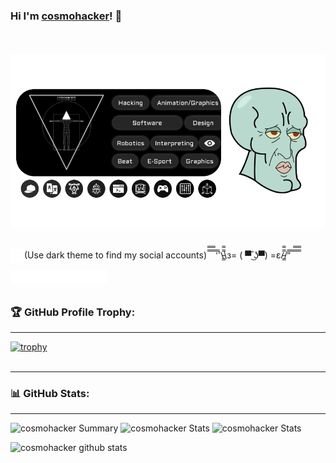 ### Hi I'm <a href="http://yagizcanyavuz.space/" target="_blank">cosmohacker</a>! 👋

  <br/>
  <br/>
  <img src="https://github.com/cosmohacker/github-components/blob/main/git3.png">
  <br/>
  <br/>
  
  <a href="[https://steamcommunity.com/id/cosmohacker/](http://www.yagizcanyavuz.space/en)" target="_blank"><img align="left" alt="website" width="22px" src="https://github.com/cosmohacker/github-components/blob/main/globe.svg" /></a> (Use dark theme to find my social accounts)    ̿̿ ̿̿ ̿̿ ̿'̿'\̵͇̿̿\з= ( ▀ ͜͞ʖ▀) =ε/̵͇̿̿/’̿’̿ ̿ ̿̿ ̿̿ ̿̿
  
<a href="https://steamcommunity.com/id/cosmohacker/" target="_blank"><img align="left" alt="steam" width="22px" src="https://github.com/cosmohacker/github-components/blob/main/steam.svg" /></a>
  
<a href="https://github.com/cosmohacker" target="_blank"><img align="left" alt="github" width="22px" src="https://github.com/cosmohacker/github-components/blob/main/github.svg" /></a>
  
<a href="https://www.twitch.tv/cosmohacker" target="_blank"><img align="left" alt="twitch" width="22px" src="https://github.com/cosmohacker/github-components/blob/main/twitch.svg" /></a>
  
<a href="https://www.linkedin.com/in/ya%C4%9F%C4%B1zcan-yevgeny-yavuz-813a7a154" target="_blank"><img align="left" alt="linkedin" width="22px" src="https://github.com/cosmohacker/github-components/blob/main/linkedin.svg" /></a>
  
<a href="https://open.spotify.com/user/217cixzitjjw52l67325r3ypir" target="_blank"><img align="left" alt="spotify" width="22px" src="https://github.com/cosmohacker/github-components/blob/main/spotify.svg" /></a>
  
<a href="https://www.youtube.com/channel/UCJTO_UKw9UDNsjafWBGv08A" target="_blank"><img align="left" alt="youtube" width="22px" src="https://github.com/cosmohacker/github-components/blob/main/youtube.svg" /></a>
    
<a href="https://yagizcanyavuz.wordpress.com/" target="_blank"><img align="left" alt="wordpress" width="22px" src="https://github.com/cosmohacker/github-components/blob/main/wordpress.svg" /></a>
    
    
  
  
  <br/>
  <br/>
  
  ### 🏆 GitHub Profile Trophy:
---
[![trophy](https://github-profile-trophy.vercel.app/?username=cosmohacker&theme=onedark&title=MultipleLanguage)](https://github.com/cosmohacker)
  <br/>
  <br/>
  
---
  
### 📊 GitHub Stats:
---

![cosmohacker Summary](https://github-profile-summary-cards.vercel.app/api/cards/profile-details?username=cosmohacker&theme=dracula)
![cosmohacker Stats](https://github-profile-summary-cards.vercel.app/api/cards/repos-per-language?username=cosmohacker&theme=dracula)
![cosmohacker Stats](https://github-profile-summary-cards.vercel.app/api/cards/most-commit-language?username=cosmohacker&theme=dracula)

![cosmohacker github stats](https://github-readme-stats.vercel.app/api?username=cosmohacker&show_icons=true&theme=dark)
